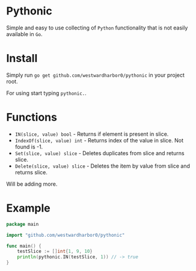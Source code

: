 # Pythonic

Simple and easy to use collecting of `Python` functionality that is not easily available in `Go`.

# Install 

Simply run `go get github.com/westwardharbor0/pythonic` in your project root.

For using start typing `pythonic.`.

# Functions

- `IN(slice, value) bool` - Returns if element is present in slice.
- `IndexOf(slice, value) int` - Returns index of the value in slice. Not found is -1.
- `Set(slice, value) slice` - Deletes duplicates from slice and returns slice.
- `Delete(slice, value) slice` - Deletes the item by value from slice and returns slice.

Will be adding more.

# Example

```go
package main

import "github.com/westwardharbor0/pythonic"

func main() {
	testSlice := []int{1, 9, 10}
	println(pythonic.IN(testSlice, 1)) // -> true
}
```
